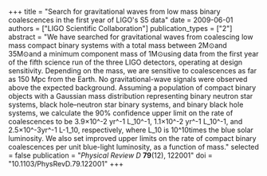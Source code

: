+++
title = "Search for gravitational waves from low mass binary coalescences in the first year of LIGO's S5 data"
date = 2009-06-01
authors = ["LIGO Scientific Collaboration"]
publication_types = ["2"]
abstract = "We have searched for gravitational waves from coalescing low mass compact binary systems with a total mass between 2M⊙and 35M⊙and a minimum component mass of 1M⊙using data from the first year of the fifth science run of the three LIGO detectors, operating at design sensitivity. Depending on the mass, we are sensitive to coalescences as far as 150 Mpc from the Earth. No gravitational-wave signals were observed above the expected background. Assuming a population of compact binary objects with a Gaussian mass distribution representing binary neutron star systems, black hole–neutron star binary systems, and binary black hole systems, we calculate the 90% confidence upper limit on the rate of coalescences to be 3.9×10^-2 yr^-1 L_10^-1, 1.1×10^-2 yr^-1 L_10^-1, and 2.5×10^-3yr^-1 L-1_10, respectively, where L_10 is 10^10times the blue solar luminosity. We also set improved upper limits on the rate of compact binary coalescences per unit blue-light luminosity, as a function of mass."
selected = false
publication = "*Physical Review D* **79**(12), 122001"
doi = "10.1103/PhysRevD.79.122001"
+++
